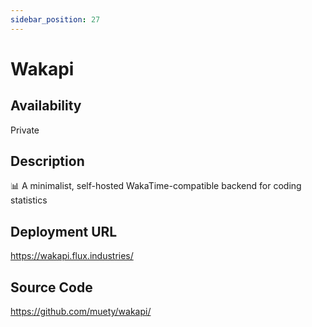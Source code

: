```yaml
---
sidebar_position: 27
---
```


# Wakapi

## Availability
Private

## Description
📊 A minimalist, self-hosted WakaTime-compatible backend for coding statistics

## Deployment URL
https://wakapi.flux.industries/

## Source Code
https://github.com/muety/wakapi/